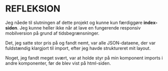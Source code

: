 # REFLEKSION

Jeg nåede til slutningen af ​​dette projekt og kunne kun færdiggøre **index-siden**. Jeg kunne heller ikke når at lave en fungerende responsiv mobilversion på grund af tidsbegrænsninger.

Det, jeg satte stor pris på og fandt nemt, var alle JSON-dataene, der var fuldstændig klargjort til import, efter jeg havde struktureret mit layout.

Noget, jeg fandt meget svært, var at holde styr på min komponent imports i andre komponenter, før de blev vist på html-siden.
